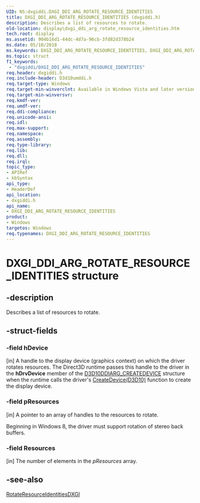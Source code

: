 ```yaml
---
UID: NS:dxgiddi.DXGI_DDI_ARG_ROTATE_RESOURCE_IDENTITIES
title: DXGI_DDI_ARG_ROTATE_RESOURCE_IDENTITIES (dxgiddi.h)
description: Describes a list of resources to rotate.
old-location: display\dxgi_ddi_arg_rotate_resource_identities.htm
tech.root: display
ms.assetid: 904b16d1-44dc-4d7a-96cb-3fd82d378b24
ms.date: 05/10/2018
ms.keywords: DXGI_DDI_ARG_ROTATE_RESOURCE_IDENTITIES, DXGI_DDI_ARG_ROTATE_RESOURCE_IDENTITIES structure [Display Devices], UMDisplayDriver_Dx10param_Structs_f52f40ab-97f1-4c3f-839f-9da2dc8e7798.xml, display.dxgi_ddi_arg_rotate_resource_identities, dxgiddi/DXGI_DDI_ARG_ROTATE_RESOURCE_IDENTITIES
ms.topic: struct
f1_keywords:
 - "dxgiddi/DXGI_DDI_ARG_ROTATE_RESOURCE_IDENTITIES"
req.header: dxgiddi.h
req.include-header: D3d10umddi.h
req.target-type: Windows
req.target-min-winverclnt: Available in Windows Vista and later versions of the Windows operating systems.
req.target-min-winversvr: 
req.kmdf-ver: 
req.umdf-ver: 
req.ddi-compliance: 
req.unicode-ansi: 
req.idl: 
req.max-support: 
req.namespace: 
req.assembly: 
req.type-library: 
req.lib: 
req.dll: 
req.irql: 
topic_type:
- APIRef
- kbSyntax
api_type:
- HeaderDef
api_location:
- dxgiddi.h
api_name:
- DXGI_DDI_ARG_ROTATE_RESOURCE_IDENTITIES
product:
- Windows
targetos: Windows
req.typenames: DXGI_DDI_ARG_ROTATE_RESOURCE_IDENTITIES
---
```


# DXGI_DDI_ARG_ROTATE_RESOURCE_IDENTITIES structure


## -description


Describes a list of resources to rotate. 


## -struct-fields




### -field hDevice

[in] A handle to the display device (graphics context) on which the driver rotates resources. The Direct3D runtime passes this handle to the driver in the <b>hDrvDevice</b> member of the <a href="https://docs.microsoft.com/windows-hardware/drivers/ddi/content/d3d10umddi/ns-d3d10umddi-d3d10ddiarg_createdevice">D3D10DDIARG_CREATEDEVICE</a> structure when the runtime calls the driver's <a href="https://docs.microsoft.com/windows-hardware/drivers/ddi/content/d3d10umddi/nc-d3d10umddi-pfnd3d10ddi_createdevice">CreateDevice(D3D10)</a> function to create the display device. 


### -field pResources

[in] A pointer to an array of handles to the resources to rotate.

Beginning in Windows 8, the driver must support rotation of stereo back buffers.


### -field Resources

[in] The number of elements in the <i>pResources</i> array.  


## -see-also




<a href="https://docs.microsoft.com/windows-hardware/drivers/ddi/content/dxgiddi/ns-dxgiddi-dxgi_ddi_base_functions">RotateResourceIdentitiesDXGI</a>
 

 

